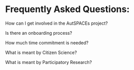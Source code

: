 # Frequently Asked Questions:

How can I get involved in the AutSPACEs project? 

Is there an onboarding process? 

How much time commitment is needed? 

What is meant by Citizen Science? 

What is meant by Participatory Research? 

